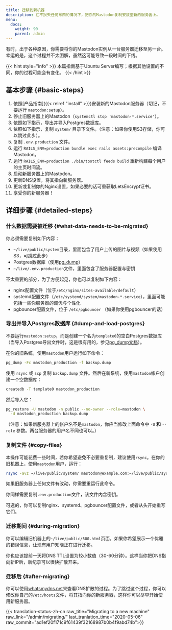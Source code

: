 ```yaml
---
title: 迁移到新机器
description: 在不损失任何东西的情况下，把你的Mastodon复制安装至新的服务器上。
menu:
  docs:
    weight: 90
    parent: admin
---
```


有时，出于各种原因，你需要将你的Mastodon实例从一台服务器迁移至另一台。幸运的是，这个过程并不太困解，虽然这可能导致一段时间的下线。

{{< hint style="info" >}}
本篇指南基于Ubuntu Server编写；根据其他设置的不同，你的过程可能会有变化。
{{< /hint >}}

## 基本步骤 {#basic-steps}

1. 依照[产品指南]({{< relref "install" >}})安装新的Mastodon服务器（切记，不要运行 `mastodon:setup`）。
2. 停止旧服务器上的Mastodon（`systemctl stop 'mastodon-*.service'`）。
3. 依照如下指示，导出并导入Postgres数据库。
4. 依照如下指示，复制 `system/` 目录下文件。（注意：如果你使用S3存储，你可以跳过此步）。
5. 复制 `.env.production` 文件。
6. 运行 `RAILS_ENV=production bundle exec rails assets:precompile` 编译 Mastodon。
7. 运行 `RAILS_ENV=production ./bin/tootctl feeds build` 重新构建每个用户的主页时间流。
8. 启动新服务器上的Mastodon。
9. 更新DNS设置，将其指向新服务器。
10. 更新或复制你的Nginx设置，如果必要的话可重获取LetsEncrypt证书。
11. 享受你的新服务器！

## 详细步骤 {#detailed-steps}

### 什么数据需要被迁移 {#what-data-needs-to-be-migrated}

你必须需要复制如下内容：

* `~/live/public/system`目录，里面包含了用户上传的图片与视频（如果使用S3，可跳过此步）
* Postgres数据库（使用[pg_dump](https://www.postgresql.org/docs/9.1/static/backup-dump.html)）
* `~/live/.env.production`文件，里面包含了服务器配置与密钥

不太重要的部分，为了方便起见，你也可以复制如下内容：

* nginx配置文件（位于`/etc/nginx/sites-available/default`）
* systemd配置文件（`/etc/systemd/system/mastodon-*.service`），里面可能包括一些你服务器的调优与个性化
* pgbouncer配置文件，位于 `/etc/pgbouncer` （如果你使用pgbouncer的话）

### 导出并导入Postgres数据库 {#dump-and-load-postgres}

不要运行`mastodon:setup`，而是创建一个名为`template0`的空白Postgres数据库（当导入Postgres导出文件时，这是很有用的，参见[pg_dump文档](https://www.postgresql.org/docs/9.1/static/backup-dump.html#BACKUP-DUMP-RESTORE)）。

在你的旧系统，使用`mastodon`用户运行如下命令：

```bash
pg_dump -Fc mastodon_production -f backup.dump
```

使用 `rsync` 或 `scp` 复制 `backup.dump` 文件。然后在新系统，使用`mastodon`帐户创建一个空数据库：

```bash
createdb -T template0 mastodon_production
```

然后导入它：

```bash
pg_restore -U mastodon -n public --no-owner --role=mastodon \
  -d mastodon_production backup.dump
```

（注意：如果新服务器上的帐户名不是`mastodon`，你应当修改上面命令中 `-U` **和** `--role` 参数。两台服务器的用户名不同也可以。）

### 复制文件 {#copy-files}

本操作可能花费一些时间，若你希望避免不必要重复制，建议使用`rsync`。在你的旧机器上，使用`mastodon`用户，运行：

```bash
rsync -avz ~/live/public/system/ mastodon@example.com:~/live/public/system/
```

如果旧服务器上任何文件有改动，你需要重运行此命令。

你同样需要复制`.env.production`文件，该文件内含密钥。

可选的，你可以复制nginx、systemd、pgbouncer配置文件，或者从头开始重写它们。

### 迁移期间 {#during-migration}

你可以编辑旧机器上的`~/live/public/500.html`页面，如果你希望展示一个优雅的错误信息，让现有用户知晓正在进行迁移。

你也应该提前一天将DNS TTL设置为较小数值（30-60分钟）。这样当你把DNS指向新IP后，新纪录可以很快扩散开来。

### 迁移后 {#after-migrating}

你可以使用[whatsmydns.net](https://whatsmydns.net/)来查看DNS扩散的过程。为了跳过这个过程，你可以修改你自己的`/etc/hosts`文件，将其指向你的新服务器，这样你可以尽早开始使用新服务器。

{{< translation-status-zh-cn raw_title="Migrating to a new machine" raw_link="/admin/migrating/" last_tranlation_time="2020-05-06" raw_commit="ad1ef20f171c9f61439f32168987b0b4f9abd74b">}}
